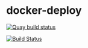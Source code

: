 # docker-deploy

[![Quay build status](https://quay.io/repository/iotec-gmbh/docker-deploy/status)
](https://quay.io/repository/iotec-gmbh/docker-deploy?tab=builds)

[![Build Status](https://travis-ci.com/iotec-gmbh/docker-deploy.svg?branch=master)
](https://travis-ci.com/iotec-gmbh/docker-deploy)
